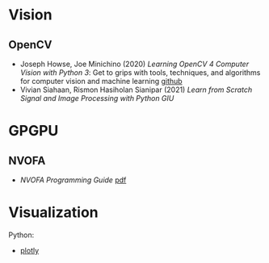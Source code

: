 # Vision

## OpenCV

- Joseph Howse, Joe Minichino
  (2020) *Learning OpenCV 4 Computer Vision with Python 3*: Get to grips with tools, techniques, and algorithms for computer vision and machine learning
  [github](https://github.com/PacktPublishing/Learning-OpenCV-4-Computer-Vision-with-Python-Third-Edition)
- Vivian Siahaan, Rismon Hasiholan Sianipar
  (2021) *Learn from Scratch Signal and Image Processing with Python GIU*
<!-- - Bhaumik Vaidya (2018) Hands-On GPU-Accelerated Computer Vision with OpenCV and CUDA: Effective Techniques for Processing Complex Image Data in Real Time Using GPUs
  [github](https://github.com/PacktPublishing/Hands-On-GPU-Accelerated-Computer-Vision-with-OpenCV-and-CUDA)
- OpenCV 4 for Secret Agents
  [github](https://github.com/PacktPublishing/OpenCV-4-for-Secret-Agents-Second-Edition) -->

# GPGPU

## NVOFA

- *NVOFA Programming Guide*
  [pdf](https://docs.nvidia.com/video-technologies/optical-flow-sdk/pdf/NVOFA_Programming_Guide.pdf)

# Visualization

Python:
- [plotly](https://plotly.com/python/imshow/)

